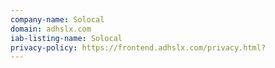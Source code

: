 ```yaml
---
company-name: Solocal
domain: adhslx.com
iab-listing-name: Solocal
privacy-policy: https://frontend.adhslx.com/privacy.html?
---
```

